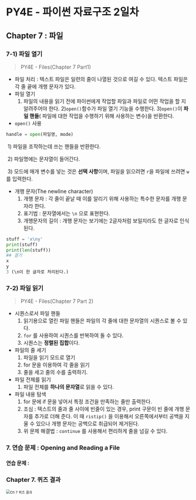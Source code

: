 # PY4E - 파이썬 자료구조 2일차

## Chapter 7 : 파일

### 7-1) 파일 열기

>PY4E - Files(Chapter 7 Part1)

* 파일 처리 : 텍스트 파일은 일련의 줄이 나열된 것으로 여길 수 있다. 텍스트 파일은 각 줄 끝에 개행 문자가 있다.
* 파일 열기 
  1) 파일의 내용을 읽기 전에 파이썬에게 작업할 파일과 파일로 어떤 작업을 할 지 알려주어야 한다.
  2)`open()`함수가 파일 열기 기능을 수행한다.
  3)`open()`이 **파일 핸들**( 파일에 대한 작업을 수행하기 위해 사용하는 변수)을 반환한다.
* `open()` 사용

``` python
handle = open(파일명, mode)
```

​	1) 파일을 조작하는데 쓰는 핸들을 반환한다.

​	2) 파일명에는 문자열이 들어간다.

​	3) 모드에 매개 변수를 넣는 것은 **선택 사항**이며, 파일을 읽으려면 `r`을 파일에 쓰려면 `w`를 입력한다.

* 개행 문자(The newline character)
  1) 개행 문자 : 각 줄이 끝날 때 이를 알리기 위해 사용하는 특수한 문자를 개행 문자라 한다.
  2) 표기법 : 문자열에서는 `\n` 으로 표현한다. 
  3) 개행문자의 길이 : 개행 문자는 보기에는 2글자처럼 보일지라도 한 글자로 인식된다.

```python
stuff = 'x\ny'
print(stuff)
print(len(stuff))
## 결가
x
y
3 (\n이 한 글자로 처리된다.)
```



### 7-2) 파일 읽기

> PY4E - Files(Chapter 7 Part 2)

* 시퀀스로서 파일 핸들
  1) 읽기용으로 열린 파일 핸들은 파일의 각 줄에 대한 문자열의 시퀀스로 볼 수 있다.
  2) `for` 를 사용하여 시퀀스를 반복하여 돌 수 있다.
  3) 시퀀스는 **정렬된 집합**이다.
* 파일의 줄 세기
  1) 파일을 읽기 모드로 열기
  2) for 문을 이용하여 각 줄을 읽기
  3) 줄을 세고 줄의 수를 출력하기.
* 파일 전체를 읽기
  1) 파일 전체를 **하나의 문자열**로 읽을 수 있다.
* 파일 내용 탐색 
  1) for 문에 if 문을 넣어서 특정 조건을 만족하는 줄만 출력한다.
  2) 조심 : 텍스트의 줄과 줄 사이에 빈줄이 있는 경우, print 구문이 빈 줄에 개행 문자를 추가로 더해 준다. 이 때 `ristip()` 을 이용해서 오른쪽에서부터 공백을 지울 수 있으나 개행 문자는 공백으로 취급되어 제거된다.
  3) 위 문제 해결법 : `continue` 를 사용해서 편리하게 줄을 넘길 수 있다.





### 7. 연습 문제 : Opening and Reading a File

#### 연습 문제 : 





### Chapter 7. 퀴즈 결과

<img src="https://user-images.githubusercontent.com/55272324/71669658-ca50ac00-2db0-11ea-9503-822b4562b765.PNG" alt="Ch 7 퀴즈 결과" style="zoom:67%;" />

